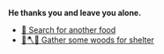 **He thanks you and leave you alone.**

- [🥣 Search for another food](7-3.md) 
- [🌳🪓⛺ Gather some woods for shelter](2.md)
